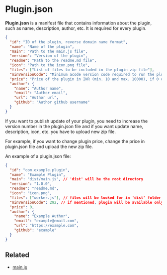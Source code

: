 # Plugin.json

**Plugin.json** is a manifest file that contains information about the plugin, such as name, description, author, etc. It is required for every plugin.

```json
{
  "id": "ID of the plugin, reverse domain name format",
  "name": "Name of the plugin",
  "main": "Path to the main.js file",
  "version": "Version of the plugin",
  "readme": "Path to the readme.md file",
  "icon": "Path to the icon.png file",
  "files": ["List of files to be included in the plugin zip file"],
  "minVersionCode": "Minimum acode version code required to run the plugin",
  "price": "Price of the plugin in INR (min. 10 and max. 10000), if 0 or omitted, plugin is free, this can be changed later.",
  "author": {
    "name": "Author name",
    "email": "Author email",
    "url": "Author url",
    "github": "Author github username"
  }
}
```

If you want to publish update of your plugin, you need to increase the version number in the plugin.json file and if you want update name, description, icon, etc. you have to upload new zip file.

For example, if you want to change plugin price, change the price in plugin.json file and upload the new zip file.

An example of a plugin.json file:

```json
{
  "id": "com.example.plugin",
  "name": "Example Plugin",
  "main": "dist/main.js", // 'dist' will be the root directory
  "version": "1.0.0",
  "readme": "readme.md",
  "icon": "icon.png",
  "files": ["worker.js"], // files will be looked for in 'dist' folder
  "minVersionCode": 292, // if mentioned, plugin will be available only for acode version >= 292
  "price": 0,
  "author": {
    "name": "Example Author",
    "email": "example@email.com",
    "url": "https://example.com",
    "github": "example"
  }
}
```

## Related

- [main.js](./main-js)
